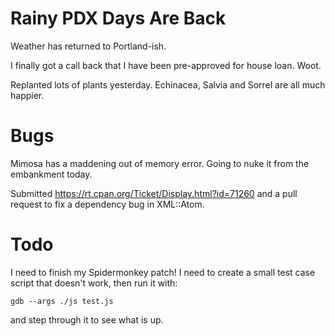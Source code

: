 # Rainy PDX Days Are Back

Weather has returned to Portland-ish.

I finally got a call back that I have been pre-approved for house loan. Woot.

Replanted lots of plants yesterday. Echinacea, Salvia and Sorrel are all much happier.

# Bugs

Mimosa has a maddening out of memory error. Going to nuke it from the embankment today.

Submitted https://rt.cpan.org/Ticket/Display.html?id=71260 and a pull request to fix
a dependency bug in XML::Atom.

# Todo

I need to finish my Spidermonkey patch! I need to create a small test case script that
doesn't work, then run it with:

    gdb --args ./js test.js

and step through it to see what is up.
